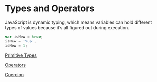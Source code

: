 # Types and Operators

JavaScript is dynamic typing, which means variables can hold different types of values because it’s all figured out during execution.

```jsx
var isNew = true;
isNew = 'Yup';
isNew = 1;
```

[Primitive Types](./Primitive%20Types.md)

[Operators](./Operators.md)

[Coercion](./Coercion.md)
